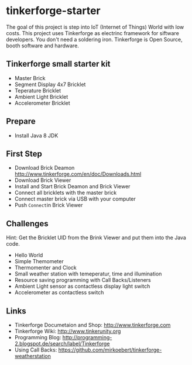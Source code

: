 # tinkerforge-starter
The goal of this project is step into IoT (Internet of Things) World with low costs.
This project uses Tinkerforge as electrinc framework for siftware developers. You don't need a soldering iron. Tinkerforge is Open Source, booth software and hardware.

## Tinkerforge small starter kit
- Master Brick
- Segment Display 4x7 Bricklet
- Teperature Bricklet
- Ambient Light Bricklet
- Accelerometer Bricklet

## Prepare
- Install Java 8 JDK

## First Step
- Download Brick Deamon http://www.tinkerforge.com/en/doc/Downloads.html
- Download Brick Viewer
- Install and Start Brick Deamon and Brick Viewer
- Connect all bricklets with the master brick
- Connect master brick via USB with your computer
- Push `Connect`in Brick Viewer

## Challenges
Hint: Get the Bricklet UID from the Brink Viewer and put them into the Java code.
- Hello World
- Simple Themometer
- Thermomenter and Clock
- Small weather station with temeperatur, time and illumination
- Resource saving programming with Call Backs/Listeners
- Ambient Light sensor as contactless display light switch
- Accelerometer as contactless switch

## Links
- Tinkerforge Documetaion and Shop: http://www.tinkerforge.com
- Tinkerforge Wiki: http://www.tinkerunity.org
- Programming Blog: http://programming-2.blogspot.de/search/label/Tinkerforge
- Using Call Backs: https://github.com/mirkoebert/tinkerforge-weatherstation


